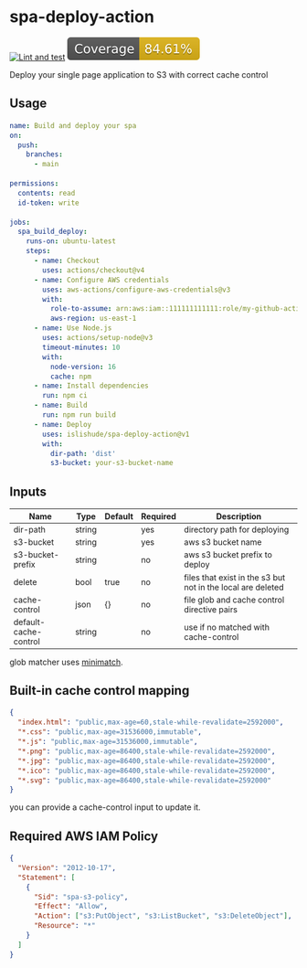 # spa-deploy-action

[![Lint and test](https://github.com/islishude/spa-deploy-action/actions/workflows/ci.yml/badge.svg)](https://github.com/islishude/spa-deploy-action/actions/workflows/ci.yml)
![TestCoverage](./badges/coverage.svg)

Deploy your single page application to S3 with correct cache control

## Usage

```yaml
name: Build and deploy your spa
on:
  push:
    branches:
      - main

permissions:
  contents: read
  id-token: write

jobs:
  spa_build_deploy:
    runs-on: ubuntu-latest
    steps:
      - name: Checkout
        uses: actions/checkout@v4
      - name: Configure AWS credentials
        uses: aws-actions/configure-aws-credentials@v3
        with:
          role-to-assume: arn:aws:iam::111111111111:role/my-github-actions-role
          aws-region: us-east-1
      - name: Use Node.js
        uses: actions/setup-node@v3
        timeout-minutes: 10
        with:
          node-version: 16
          cache: npm
      - name: Install dependencies
        run: npm ci
      - name: Build
        run: npm run build
      - name: Deploy
        uses: islishude/spa-deploy-action@v1
        with:
          dir-path: 'dist'
          s3-bucket: your-s3-bucket-name
```

## Inputs

| Name                  | Type   | Default | Required | Description                                                 |
| --------------------- | ------ | ------- | -------- | ----------------------------------------------------------- |
| dir-path              | string |         | yes      | directory path for deploying                                |
| s3-bucket             | string |         | yes      | aws s3 bucket name                                          |
| s3-bucket-prefix      | string |         | no       | aws s3 bucket prefix to deploy                              |
| delete                | bool   | true    | no       | files that exist in the s3 but not in the local are deleted |
| cache-control         | json   | {}      | no       | file glob and cache control directive pairs                 |
| default-cache-control | string |         | no       | use if no matched with cache-control                        |

glob matcher uses [minimatch](https://github.com/isaacs/minimatch).

## Built-in cache control mapping

```json
{
  "index.html": "public,max-age=60,stale-while-revalidate=2592000",
  "*.css": "public,max-age=31536000,immutable",
  "*.js": "public,max-age=31536000,immutable",
  "*.png": "public,max-age=86400,stale-while-revalidate=2592000",
  "*.jpg": "public,max-age=86400,stale-while-revalidate=2592000",
  "*.ico": "public,max-age=86400,stale-while-revalidate=2592000",
  "*.svg": "public,max-age=86400,stale-while-revalidate=2592000"
}
```

you can provide a cache-control input to update it.

## Required AWS IAM Policy

```json
{
  "Version": "2012-10-17",
  "Statement": [
    {
      "Sid": "spa-s3-policy",
      "Effect": "Allow",
      "Action": ["s3:PutObject", "s3:ListBucket", "s3:DeleteObject"],
      "Resource": "*"
    }
  ]
}
```
